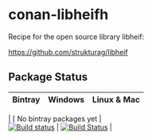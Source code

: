 # conan-libheifh
Recipe for the open source library libheif:

https://github.com/strukturag/libheif

## Package Status

| Bintray | Windows | Linux & Mac | 
|:--------:|:---------:|:-------------:|
|
[ No bintray packages yet |  
[![Build status](https://ci.appveyor.com/api/projects/status/cvbua7kxm7hv4e26/branch/stable/1.5.1?svg=true)](https://ci.appveyor.com/project/piponazo/conan-libheifh/branch/stable/1.5.1) | 
[![Build Status](https://travis-ci.org/piponazo/conan-libheifh.svg?branch=stable/1.5.1)](https://travis-ci.org/piponazo/conan-libheifh) | 

